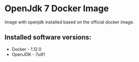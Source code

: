 # OpenJdk 7 Docker Image
Image with openjdk installed based on the official docker image.

## Installed software versions:

* Docker - 1.12.0
* OpenJDK - 7u91